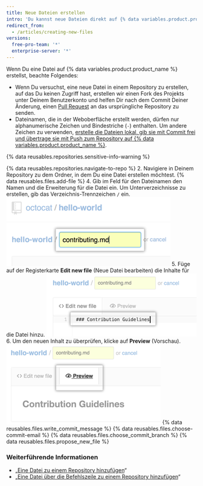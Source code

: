 ```yaml
---
title: Neue Dateien erstellen
intro: 'Du kannst neue Dateien direkt auf {% data variables.product.product_name %} in jedem Repository erstellen, auf das Du Schreibzugriff hast.'
redirect_from:
  - /articles/creating-new-files
versions:
  free-pro-team: '*'
  enterprise-server: '*'
---
```


Wenn Du eine Datei auf {% data variables.product.product_name %} erstellst, beachte Folgendes:

- Wenn Du versuchst, eine neue Datei in einem Repository zu erstellen, auf das Du keinen Zugriff hast, erstellen wir einen Fork des Projekts unter Deinem Benutzerkonto und helfen Dir nach dem Commit Deiner Änderung, einen [Pull Request](/articles/about-pull-requests) an das ursprüngliche Repository zu senden.
- Dateinamen, die in der Weboberfläche erstellt werden, dürfen nur alphanumerische Zeichen und Bindestriche (`-`) enthalten. Um andere Zeichen zu verwenden, [erstelle die Dateien lokal, gib sie mit Commit frei und übertrage sie mit Push zum Repository auf {% data variables.product.product_name %}](/articles/adding-a-file-to-a-repository-using-the-command-line).

{% data reusables.repositories.sensitive-info-warning %}

{% data reusables.repositories.navigate-to-repo %}
2. Navigiere in Deinem Repository zu dem Ordner, in dem Du eine Datei erstellen möchtest.
{% data reusables.files.add-file %}
4. Gib im Feld für den Dateinamen den Namen und die Erweiterung für die Datei ein. Um Unterverzeichnisse zu erstellen, gib das Verzeichnis-Trennzeichen `/` ein. ![Neuer Dateiname](/assets/images/help/repository/new-file-name.png)
5. Füge auf der Registerkarte **Edit new file** (Neue Datei bearbeiten) die Inhalte für die Datei hinzu. ![Inhalt in neuer Datei](/assets/images/help/repository/new-file-content.png)
6. Um den neuen Inhalt zu überprüfen, klicke auf **Preview** (Vorschau). ![Schaltfläche „New file preview" (Vorschau der neuen Datei)](/assets/images/help/repository/new-file-preview.png)
{% data reusables.files.write_commit_message %}
{% data reusables.files.choose-commit-email %}
{% data reusables.files.choose_commit_branch %}
{% data reusables.files.propose_new_file %}

### Weiterführende Informationen

- „[Eine Datei zu einem Repository hinzufügen](/articles/adding-a-file-to-a-repository)“
- „[Eine Datei über die Befehlszeile zu einem Repository hinzufügen](/articles/adding-a-file-to-a-repository-using-the-command-line)“
